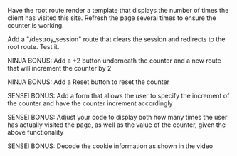 Have the root route render a template that displays the number of times the client has visited this site. Refresh the page several times to ensure the counter is working.

Add a "/destroy_session" route that clears the session and redirects to the root route. Test it.

NINJA BONUS: Add a +2 button underneath the counter and a new route that will increment the counter by 2

NINJA BONUS: Add a Reset button to reset the counter

SENSEI BONUS: Add a form that allows the user to specify the increment of the counter and have the counter increment accordingly

SENSEI BONUS: Adjust your code to display both how many times the user has actually visited the page, as well as the value of the counter, given the above functionality

SENSEI BONUS: Decode the cookie information as shown in the video